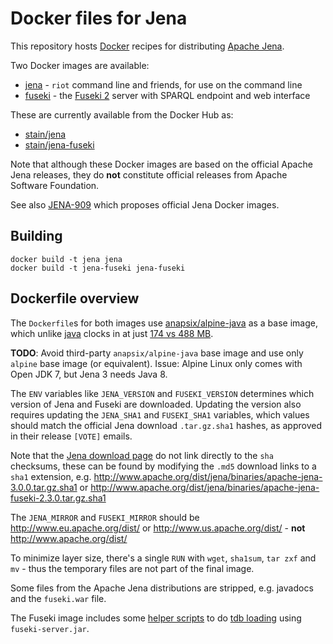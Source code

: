 # Docker files for Jena

This repository hosts [Docker](https://www.docker.com/) recipes for distributing 
[Apache Jena](http://jena.apache.org/).

Two Docker images are available:

 - [jena](jena/) - `riot` command line and friends, for use on the command line
 - [fuseki](fuseki/) - the [Fuseki 2](http://jena.apache.org/documentation/fuseki2/) server with SPARQL endpoint and web interface
 
These are currently available from the Docker Hub as:

 - [stain/jena](https://hub.docker.com/r/stain/jena/)
 - [stain/jena-fuseki](https://hub.docker.com/r/stain/jena-fuseki/)

Note that although these Docker images are based on the official Apache Jena releases, 
they do **not** constitute official releases from Apache Software Foundation.

See also [JENA-909](https://issues.apache.org/jira/browse/JENA-909) which proposes
official Jena Docker images.
 
## Building

```shell
docker build -t jena jena
docker build -t jena-fuseki jena-fuseki
```
 
## Dockerfile overview

The `Dockerfile`s for both images use [anapsix/alpine-java](https://hub.docker.com/r/anapsix/alpine-java/) as a base image, which 
unlike [java](https://hub.docker.com/r/anapsix/alpine-java/) clocks in at just [174 vs 488 MB](https://imagelayers.io/?images=anapsix%2Falpine-java:jre8,java:8-jre). 

**TODO**: Avoid third-party `anapsix/alpine-java` base image and use only `alpine` base image (or equivalent). Issue: Alpine Linux only comes with Open JDK 7, but Jena 3 needs Java 8.

The `ENV` variables like `JENA_VERSION` and `FUSEKI_VERSION` determines which version of Jena and Fuseki are downloaded. Updating the version also requires updating the `JENA_SHA1` and `FUSEKI_SHA1` variables, which values
should match the official Jena download `.tar.gz.sha1` hashes, as approved in their release `[VOTE]` emails.  

Note that the [Jena download page](http://jena.apache.org/download/) do not link directly to the `sha` checksums, these can be found by modifying the `.md5` download links to a `sha1` extension, e.g. http://www.apache.org/dist/jena/binaries/apache-jena-3.0.0.tar.gz.sha1 or http://www.apache.org/dist/jena/binaries/apache-jena-fuseki-2.3.0.tar.gz.sha1

The `JENA_MIRROR` and `FUSEKI_MIRROR` should be http://www.eu.apache.org/dist/ or http://www.us.apache.org/dist/ - **not** http://www.apache.org/dist/ 

To minimize layer size, there's a single `RUN` with `wget`, `sha1sum`, `tar zxf` and `mv` - thus the temporary files are not part of the final image.

Some files from the Apache Jena distributions are stripped, e.g. javadocs and the `fuseki.war` file.

The Fuseki image includes some [helper scripts](jena-fuseki/load.sh) to do [tdb loading](https://jena.apache.org/documentation/tdb/commands.html) using `fuseki-server.jar`.

